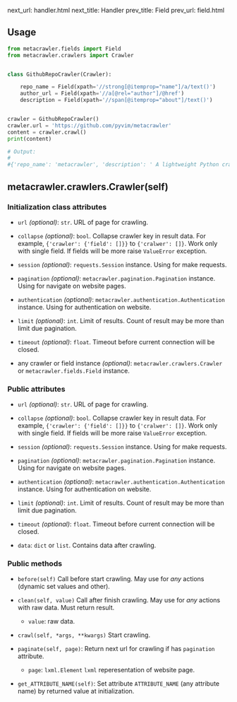 next_url:   handler.html
next_title: Handler
prev_title: Field
prev_url:   field.html

## Usage ##

```python
from metacrawler.fields import Field
from metacrawler.crawlers import Crawler


class GithubRepoCrawler(Crawler):

    repo_name = Field(xpath='//strong[@itemprop="name"]/a/text()')
    author_url = Field(xpath='//a[@rel="author"]/@href')
    description = Field(xpath='//span[@itemprop="about"]/text()')


crawler = GithubRepoCrawler()
crawler.url = 'https://github.com/pyvim/metacrawler'
content = crawler.crawl()
print(content)

# Output:
#
#{'repo_name': 'metacrawler', 'description': ' A lightweight Python crawling framework.', 'author_url': '/pyvim'}
```


## metacrawler.crawlers.Crawler(self) ##


### Initialization class attributes ###
- `url` *(optional)*:  `str`.
URL of page for crawling.

- `collapse` *(optional)*:  `bool`.
Collapse crawler key in result data. For example, `{'crawler': {'field': []}}` to `{'cralwer': []}`. Work only with single field. If fields will be more raise `ValueError` exception.

- `session` *(optional)*: `requests.Session` instance.
Using for make requests.

- `pagination` *(optional)*: `metacrawler.pagination.Pagination` instance.
Using for navigate on website pages.

- `authentication` *(optional)*: `metacrawler.authentication.Authentication` instance.
Using for authentication on website.

- `limit` *(optional)*: `int`.
Limit of results. Count of result may be more than limit due pagination.

- `timeout` *(optional)*: `float`.
Timeout before current connection will be closed.

- any crawler or field instance *(optional)*: `metacrawler.crawlers.Crawler` or `metacrawler.fields.Field` instance.


### Public attributes ###
- `url` *(optional)*:  `str`.
URL of page for crawling.

- `collapse` *(optional)*:  `bool`.
Collapse crawler key in result data. For example, `{'crawler': {'field': []}}` to `{'cralwer': []}`. Work only with single field. If fields will be more raise `ValueError` exception.

- `session` *(optional)*: `requests.Session` instance.
Using for make requests.

- `pagination` *(optional)*: `metacrawler.pagination.Pagination` instance.
Using for navigate on website pages.

- `authentication` *(optional)*: `metacrawler.authentication.Authentication` instance.
Using for authentication on website.

- `limit` *(optional)*: `int`.
Limit of results. Count of result may be more than limit due pagination.

- `timeout` *(optional)*: `float`.
Timeout before current connection will be closed.

- `data`: `dict` or `list`.
Contains data after crawling.


### Public methods ###
- `before(self)`
Call before start crawling. May use for *any* actions (dynamic set values and other).

- `clean(self, value)`
Call after finish crawling. May use for *any* actions with raw data. Must return result.
  - `value`: raw data.

- `crawl(self, *args, **kwargs)`
Start crawling.

- `paginate(self, page)`:
Return next url for crawling if has `pagination` attribute.
  - `page`: `lxml.Element`
  `lxml` reperesentation of website page.

- `get_ATTRIBUTE_NAME(self)`:
Set attribute `ATTRIBUTE_NAME` (any attribute name) by returned value at initialization.
